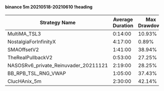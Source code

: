 #### binance 5m 20210518-20210610 !heading
| Strategy Name                        | Average Duration | Max Drawdown | Profit Mean | Profit Sum | Profit Total | Trade Count | Win Rate |
| ------------------------------------ | ---------------- | ------------ | ----------- | ---------- | ------------ | ----------- | -------- |
| MultiMA_TSL3                         | 0:14:00          | 10.93%       | 64.56%      | 32991.00%  | 8842.00%     | 511         | 68.30%   |
| NostalgiaForInfinityX                | 4:17:00          | 0.89%        | 265.37%     | 41397.00%  | 7683.00%     | 156         | 99.36%   |
| SMAOffsetV2                          | 1:41:00          | 38.94%       | 28.48%      | 12960.00%  | 1488.00%     | 455         | 60.44%   |
| TheRealPullbackV2                    | 0:53:00          | 27.25%       | -9.43%      | -2886.00%  | -887.00%     | 306         | 41.83%   |
| NASOSRv6_private_Reinuvader_20211121 | 2:19:00          | 28.25%       | 49.48%      | 16129.00%  | 2201.00%     | 326         | 84.66%   |
| BB_RPB_TSL_RNG_VWAP                  | 1:05:00          | 37.43%       | -0.52%      | -179.00%   | -680.00%     | 345         | 74.20%   |
| ClucHAnix_5m                         | 2:30:00          | 42.14%       | -10.79%     | -4791.00%  | -1789.00%    | 444         | 81.08%   |